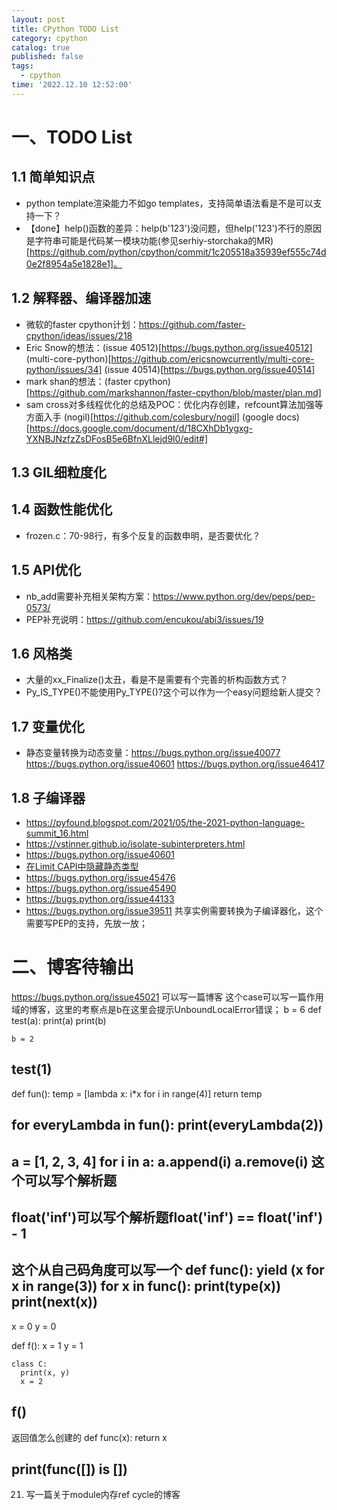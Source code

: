 ```yaml
---
layout: post
title: CPython TODO List
category: cpython
catalog: true
published: false
tags:
  - cpython
time: '2022.12.10 12:52:00'
---
```

# 一、TODO List

## 1.1 简单知识点
- python template渲染能力不如go templates，支持简单语法看是不是可以支持一下？
- 【done】help()函数的差异：help(b'123')没问题，但help('123')不行的原因是字符串可能是代码某一模块功能(参见serhiy-storchaka的MR)[https://github.com/python/cpython/commit/1c205518a35939ef555c74d0e2f8954a5e1828e1]。


## 1.2 解释器、编译器加速
- 微软的faster cpython计划：https://github.com/faster-cpython/ideas/issues/218
- Eric Snow的想法：(issue 40512)[https://bugs.python.org/issue40512] (multi-core-python)[https://github.com/ericsnowcurrently/multi-core-python/issues/34] (issue 40514)[https://bugs.python.org/issue40514]
- mark shan的想法：(faster cpython)[https://github.com/markshannon/faster-cpython/blob/master/plan.md]
- sam cross对多线程优化的总结及POC：优化内存创建，refcount算法加强等方面入手 (nogil)[https://github.com/colesbury/nogil]
 (google docs)[https://docs.google.com/document/d/18CXhDb1ygxg-YXNBJNzfzZsDFosB5e6BfnXLlejd9l0/edit#]

## 1.3 GIL细粒度化

## 1.4 函数性能优化
- frozen.c：70-98行，有多个反复的函数申明，是否要优化？

## 1.5 API优化
- nb_add需要补充相关架构方案：https://www.python.org/dev/peps/pep-0573/
- PEP补充说明：https://github.com/encukou/abi3/issues/19

## 1.6 风格类
- 大量的xx_Finalize()太丑，看是不是需要有个完善的析构函数方式？
- Py_IS_TYPE()不能使用Py_TYPE()?这个可以作为一个easy问题给新人提交？

## 1.7 变量优化
- 静态变量转换为动态变量：https://bugs.python.org/issue40077 https://bugs.python.org/issue40601 https://bugs.python.org/issue46417

## 1.8 子编译器
- https://pyfound.blogspot.com/2021/05/the-2021-python-language-summit_16.html
- https://vstinner.github.io/isolate-subinterpreters.html
- https://bugs.python.org/issue40601
- [在Limit CAPI中隐藏静态类型](https://github.com/python/cpython/issues/84781)
- https://bugs.python.org/issue45476
- https://bugs.python.org/issue45490
- https://bugs.python.org/issue44133
- https://bugs.python.org/issue39511 共享实例需要转换为子编译器化，这个需要写PEP的支持，先放一放；


# 二、博客待输出
https://bugs.python.org/issue45021 可以写一篇博客
这个case可以写一篇作用域的博客，这里的考察点是b在这里会提示UnboundLocalError错误；
b = 6
def test(a):
    print(a)
    print(b)

    b = 2

test(1)
-------------------------------------------------------
def fun():
    temp = [lambda x: i*x for i in range(4)]
    return temp

for everyLambda in fun():
    print(everyLambda(2))
-------------------------------------------------------
a = [1, 2, 3, 4]
for i in a:
    a.append(i)
    a.remove(i)
这个可以写个解析题
--------------------------------------------------------
float('inf')可以写个解析题float('inf') == float('inf') - 1
---------------------------------------------------------
这个从自己码角度可以写一个
def func():
    yield (x for x in range(3))
for x in func():
    print(type(x))
    print(next(x))
------------------------------------
x = 0
y = 0

def f():
    x = 1
    y = 1
   
    class C:
      print(x, y)
      x = 2

f()
--------------------------------------------------------------------------------------------
返回值怎么创建的
def func(x):
    return x

print(func([]) is [])
-----------------------------
21. 写一篇关于module内存ref cycle的博客